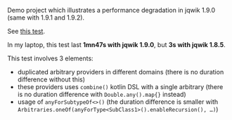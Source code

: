 Demo project which illustrates a performance degradation in jqwik 1.9.0 (same with 1.9.1 and 1.9.2).

See [this test](src/test/java/org/example/Test.kt).

In my laptop, this test last **1mn47s with jqwik 1.9.0**, but **3s with jqwik 1.8.5**.

This test involves 3 elements:
* duplicated arbitrary providers in different domains (there is no duration difference without this)
* these providers uses `combine()` kotlin DSL with a single arbitrary (there is no duration difference with `Double.any().map{}` instead)
* usage of `anyForSubtypeOf<>()` (the duration difference is smaller with `Arbitraries.oneOf(anyForType<SubClass1>().enableRecursion(), …)`)

